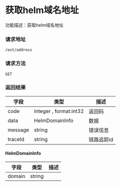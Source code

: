 # 获取helm域名地址
功能描述：获取helm域名地址

### 请求地址
```
/ext/address
```

### 请求方法
`GET`




### 返回结果
| 字段 | 类型 | 描述 |
| -------- | -------- | -------- |
| code     | integer , format:int32  | 返回码 |
| data     | HelmDomainInfo   | 数据 |
| message     | string   | 错误信息 |
| traceId     | string   | 链路追踪id |
#### HelmDomainInfo
| 字段 | 类型 | 描述 |
| -------- | -------- | -------- |
| domain     | string   |  |

